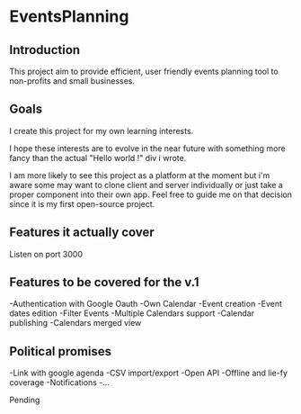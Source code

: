 # EventsPlanning

## Introduction

  This project aim to provide efficient, user friendly events planning tool to non-profits and small businesses.

## Goals 

  I create this project for my own learning interests. 
  
  I hope these interests are to evolve in the near future with something more fancy than the actual "Hello world !" div i wrote.

  I am more likely to see this project as a platform at the moment but i'm aware some may want to clone client and server individually or just take a proper component into their own app. Feel free to guide me on that decision since it is my first open-source project.

## Features it actually cover

  Listen on port 3000

## Features to be covered for the v.1 

  -Authentication with Google Oauth
  -Own Calendar
  -Event creation
  -Event dates edition
  -Filter Events
  -Multiple Calendars support
  -Calendar publishing 
  -Calendars merged view

## Political promises

  -Link with google agenda
  -CSV import/export
  -Open API
  -Offline and lie-fy coverage
  -Notifications
  -...

  Pending